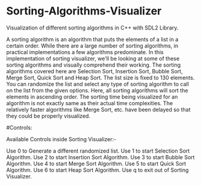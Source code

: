 # Sorting-Algorithms-Visualizer
Visualization of different sorting algorithms in C++ with SDL2 Library.

A sorting algorithm is an algorithm that puts the elements of a list in a certain order. While there are a large number of sorting algorithms, in practical implementations a few algorithms predominate. In this implementation of sorting visualizer, we'll be looking at some of these sorting algorithms and visually comprehend their working. The sorting algorithms covered here are Selection Sort, Insertion Sort, Bubble Sort, Merge Sort, Quick Sort and Heap Sort. The list size is fixed to 130 elements. You can randomize the list and select any type of sorting algorithm to call on the list from the given options. Here, all sorting algorithms will sort the elements in ascending order. The sorting time being visualized for an algorithm is not exactly same as their actual time complexities. The relatively faster algorithms like Merge Sort, etc. have been delayed so that they could be properly visualized.

#Controls:

Available Controls inside Sorting Visualizer:-

 Use 0 to Generate a different randomized list.
 Use 1 to start Selection Sort Algorithm.
 Use 2 to start Insertion Sort Algorithm.
 Use 3 to start Bubble Sort Algorithm.
 Use 4 to start Merge Sort Algorithm.
 Use 5 to start Quick Sort Algorithm.
 Use 6 to start Heap Sort Algorithm.
 Use q to exit out of Sorting Visualizer.
